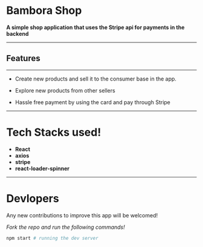 # Bambora Shop

**A simple shop application that uses the Stripe api for payments in the backend**

---

## Features

---

- Create new products and sell it to the consumer base in the app.

- Explore new products from other sellers

- Hassle free payment by using the card and pay through Stripe

---

# Tech Stacks used!

- **React**
- **axios**
- **stripe**
- **react-loader-spinner**

---

# Devlopers

Any new contributions to improve this app will be welcomed!

_Fork the repo and run the following commands!_

```bash
npm start # running the dev server
```
